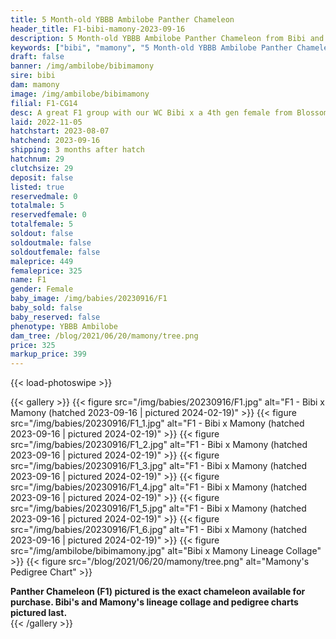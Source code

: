```yaml
---
title: 5 Month-old YBBB Ambilobe Panther Chameleon
header_title: F1-bibi-mamony-2023-09-16
description: 5 Month-old YBBB Ambilobe Panther Chameleon from Bibi and Mamony. A great F1 group with our WC Bibi x a 4th gen female from Blossom x Amarillo. We've included sire and dam dendrograms if available, but you can view our Bibi or Mamony breeder pages for more information.
keywords: ["bibi", "mamony", "5 Month-old YBBB Ambilobe Panther Chameleon", "baby chameleons for sale", "buy panther chameleon", "panther for sale", "panther chameleon price", "ambilobe panther chameleon for sale"]
draft: false
banner: /img/ambilobe/bibimamony
sire: bibi
dam: mamony
image: /img/ambilobe/bibimamony
filial: F1-CG14
desc: A great F1 group with our WC Bibi x a 4th gen female from Blossom x Amarillo.
laid: 2022-11-05
hatchstart: 2023-08-07
hatchend: 2023-09-16
shipping: 3 months after hatch
hatchnum: 29
clutchsize: 29
deposit: false
listed: true
reservedmale: 0
totalmale: 5
reservedfemale: 0
totalfemale: 5
soldout: false
soldoutmale: false
soldoutfemale: false
maleprice: 449
femaleprice: 325
name: F1
gender: Female
baby_image: /img/babies/20230916/F1
baby_sold: false
baby_reserved: false
phenotype: YBBB Ambilobe
dam_tree: /blog/2021/06/20/mamony/tree.png
price: 325
markup_price: 399
---
```


{{< load-photoswipe >}}

{{< gallery >}}
  {{< figure src="/img/babies/20230916/F1.jpg" alt="F1 - Bibi x Mamony (hatched 2023-09-16 | pictured 2024-02-19)" >}}
  {{< figure src="/img/babies/20230916/F1_1.jpg" alt="F1 - Bibi x Mamony (hatched 2023-09-16 | pictured 2024-02-19)" >}}
  {{< figure src="/img/babies/20230916/F1_2.jpg" alt="F1 - Bibi x Mamony (hatched 2023-09-16 | pictured 2024-02-19)" >}}
  {{< figure src="/img/babies/20230916/F1_3.jpg" alt="F1 - Bibi x Mamony (hatched 2023-09-16 | pictured 2024-02-19)" >}}
  {{< figure src="/img/babies/20230916/F1_4.jpg" alt="F1 - Bibi x Mamony (hatched 2023-09-16 | pictured 2024-02-19)" >}}
  {{< figure src="/img/babies/20230916/F1_5.jpg" alt="F1 - Bibi x Mamony (hatched 2023-09-16 | pictured 2024-02-19)" >}}
  {{< figure src="/img/babies/20230916/F1_6.jpg" alt="F1 - Bibi x Mamony (hatched 2023-09-16 | pictured 2024-02-19)" >}}
  {{< figure src="/img/ambilobe/bibimamony.jpg" alt="Bibi x Mamony Lineage Collage" >}}
  {{< figure src="/blog/2021/06/20/mamony/tree.png" alt="Mamony's Pedigree Chart" >}}
  <figcaption><strong>Panther Chameleon (F1) pictured is the exact chameleon available for purchase. Bibi's and Mamony's lineage collage and pedigree charts pictured last.</strong></figcaption>
{{< /gallery >}}

